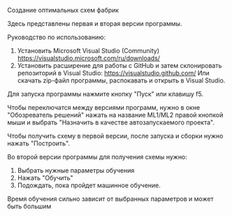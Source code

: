 Создание оптимальных схем фабрик

Здесь представлены первая и вторая версии программы.

Руководство по использованию:
1) Установить Microsoft Visual Studio (Community)
https://visualstudio.microsoft.com/ru/downloads/
2) Установить расширение для работы с GitHub и затем склонировать репозиторий в Visual Studio:
https://visualstudio.github.com/
Или скачать zip-файл программы, распокавать и открыть в Visual Studio.

Для запуска программы нажмите кнопку "Пуск" или клавишу f5.

Чтобы переключатся между версиями программ, нужно в окне "Обозреватель решений" нажать на название ML1/ML2 правой кнопкой мыши 
и выбрать "Назначить в качестве автозапускаемого проекта".

Чтобы получить схему в первой версии, после запуска и сборки нужно нажать "Построить".

Во второй версии программы для получения схемы нужно:
1. Выбрать нужные параметры обучения
2. Нажать "Обучить"
3. Подождать, пока пройдет машинное обучение. 

Время обучения сильно зависит от выбранных параметров и может быть большим
